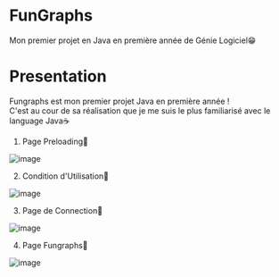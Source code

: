 # FunGraphs
Mon premier projet en Java en première année de Génie Logiciel😁
# Presentation
Fungraphs est mon premier projet Java en première année !  
C'est au cour de sa réalisation que je me suis le plus familiarisé avec le language Java☕  
1. Page Preloading🍃  

![image](https://user-images.githubusercontent.com/40875400/120029699-f8f2a680-bfe5-11eb-9b13-4525d54d3cf4.png)

2. Condition d'Utilisation🍃  

![image](https://user-images.githubusercontent.com/40875400/120029776-10319400-bfe6-11eb-963f-35fc906451b4.png)

3. Page de Connection🍃  

![image](https://user-images.githubusercontent.com/40875400/120029803-1b84bf80-bfe6-11eb-9075-ece37321ec86.png)

4. Page Fungraphs🍃  

![image](https://user-images.githubusercontent.com/40875400/120029962-5edf2e00-bfe6-11eb-86ba-f94980b3fd53.png)
 
